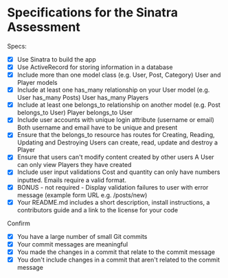 # Specifications for the Sinatra Assessment

Specs:
- [x] Use Sinatra to build the app
- [x] Use ActiveRecord for storing information in a database
- [x] Include more than one model class (e.g. User, Post, Category)
      User and Player models
- [x] Include at least one has_many relationship on your User model (e.g. User has_many Posts)
      User has_many Players
- [x] Include at least one belongs_to relationship on another model (e.g. Post belongs_to User)
      Player belongs_to User
- [x] Include user accounts with unique login attribute (username or email)
      Both username and email have to be unique and present
- [x] Ensure that the belongs_to resource has routes for Creating, Reading, Updating and Destroying
      Users can create, read, update and destroy a Player
- [x] Ensure that users can't modify content created by other users
      A User can only view Players they have created
- [x] Include user input validations
      Cost and quantity can only have numbers inputted. Emails require a valid format.
- [x] BONUS - not required - Display validation failures to user with error message (example form URL e.g. /posts/new)
- [x] Your README.md includes a short description, install instructions, a contributors guide and a link to the license for your code

Confirm
- [x] You have a large number of small Git commits
- [x] Your commit messages are meaningful
- [x] You made the changes in a commit that relate to the commit message
- [x] You don't include changes in a commit that aren't related to the commit message
